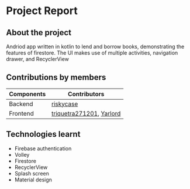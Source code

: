 # Project Report

## About the project
Andriod app written in kotlin to lend and borrow books, demonstrating the features of firestore.
The UI makes use of multiple activities, navigation drawer, and RecyclerView  

## Contributions by members 
Components | Contributors
------------ | -------------
Backend | [riskycase](https://github.com/riskycase)
Frontend | [triquetra271201](https://github.com/triquetra271201), [Yarlord](https://github.com/Yarlord)

## Technologies learnt
* Firebase authentication
* Volley
* Firestore
* RecyclerView
* Splash screen 
* Material design

